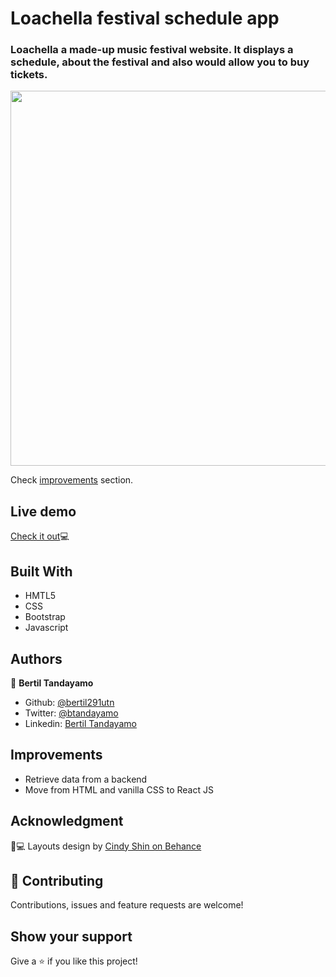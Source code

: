 # Loachella festival schedule app

### Loachella a made-up music festival website. It displays a schedule, about the festival and also would allow you to buy tickets. 

<p align="center">
  <img src="https://user-images.githubusercontent.com/24902525/77964231-59803980-72a4-11ea-97da-fafcfa9c52f5.png" width="600"/>
</p>

Check [improvements](#improvements) section.

## Live demo

<a href="https://nervous-volhard-8cf75d.netlify.com/" target="_blank">Check it out</a>💻

## Built With

- HMTL5
- CSS
- Bootstrap
- Javascript

## Authors

👤 **Bertil Tandayamo**

- Github: [@bertil291utn](https://github.com/bertil291utn)
- Twitter: [@btandayamo](https://twitter.com/batandayamo)
- Linkedin: [Bertil Tandayamo](http://bit.ly/bertil_linkedin)

## Improvements

- Retrieve data from a backend
- Move from HTML and vanilla CSS to React JS

## Acknowledgment

📄💻 Layouts design by <a href="https://www.behance.net/adagio07" target="_blank">Cindy Shin on Behance</a>

## 🤝 Contributing

Contributions, issues and feature requests are welcome!


## Show your support

Give a ⭐️ if you like this project!


